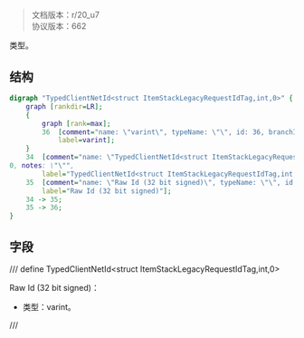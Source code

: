 # <!-- md:samp TypedClientNetId<struct ItemStackLegacyRequestIdTag,int,0> -->

> 文档版本：r/20_u7<br/>协议版本：662

<!-- md:samp TypedClientNetId<struct ItemStackLegacyRequestIdTag,int,0> -->类型。

## 结构

```dot
digraph "TypedClientNetId<struct ItemStackLegacyRequestIdTag,int,0>" {
	graph [rankdir=LR];
	{
		graph [rank=max];
		36	[comment="name: \"varint\", typeName: \"\", id: 36, branchId: 0, recurseId: -1, attributes: 512, notes: \"\"",
			label=varint];
	}
	34	[comment="name: \"TypedClientNetId<struct ItemStackLegacyRequestIdTag,int,0>\", typeName: \"\", id: 34, branchId: 0, recurseId: -1, attributes: \
0, notes: \"\"",
		label="TypedClientNetId<struct ItemStackLegacyRequestIdTag,int,0>"];
	35	[comment="name: \"Raw Id (32 bit signed)\", typeName: \"\", id: 35, branchId: 0, recurseId: -1, attributes: 0, notes: \"\"",
		label="Raw Id (32 bit signed)"];
	34 -> 35;
	35 -> 36;
}

```

## 字段

/// define
TypedClientNetId<struct ItemStackLegacyRequestIdTag,int,0>

Raw Id (32 bit signed)：<!-- md:samp varint -->

- 类型：varint。


///
